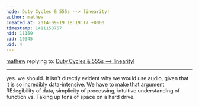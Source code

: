 ```yaml
---
node: Duty Cycles & 555s --> linearity!
author: mathew
created_at: 2014-09-19 18:19:17 +0000
timestamp: 1411150757
nid: 11159
cid: 10345
uid: 4
---
```




[mathew](../profile/mathew) replying to: [Duty Cycles & 555s --> linearity!](../notes/donblair/09-18-2014/duty-cycles-555s-linearity)

----
yes. we should.  It isn't directly evident why we would use audio, given that it is so incredibly data-intensive. We have to make that argument RE:legibility of data, simplicity of processing, intuitive understanding of function vs. Taking up tons of space on a hard drive.

